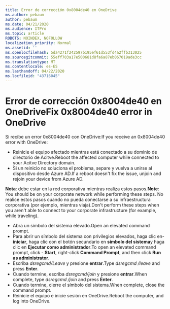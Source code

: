 ```yaml
---
title: Error de corrección 0x8004de40 en OneDrive
ms.author: pebaum
author: pebaum
ms.date: 04/21/2020
ms.audience: ITPro
ms.topic: article
ROBOTS: NOINDEX, NOFOLLOW
localization_priority: Normal
ms.assetid: ''
ms.openlocfilehash: 5da4271f242597b195ef61d553fd4a2ffb313025
ms.sourcegitcommit: 55eff703a17e500681d8fa6a87eb067019ade3cc
ms.translationtype: MT
ms.contentlocale: es-ES
ms.lasthandoff: 04/22/2020
ms.locfileid: "43716045"
---
```

# <a name="fix-0x8004de40-error-in-onedrive"></a><span data-ttu-id="8c31c-102">Error de corrección 0x8004de40 en OneDrive</span><span class="sxs-lookup"><span data-stu-id="8c31c-102">Fix 0x8004de40 error in OneDrive</span></span>

<span data-ttu-id="8c31c-103">Si recibe un error 0x8004de40 con OneDrive:</span><span class="sxs-lookup"><span data-stu-id="8c31c-103">If you receive an 0x8004de40 error with OneDrive:</span></span>

- <span data-ttu-id="8c31c-104">Reinicie el equipo afectado mientras está conectado a su dominio de directorio de Acitve.</span><span class="sxs-lookup"><span data-stu-id="8c31c-104">Reboot the affected computer while connected to your Acitve Directory domain.</span></span>
- <span data-ttu-id="8c31c-105">Si un reinicio no soluciona el problema, separe y vuelva a unirse al dispositivo desde Azure AD.</span><span class="sxs-lookup"><span data-stu-id="8c31c-105">If a reboot doesn't fix the issue, unjoin and rejoin your device from Azure AD.</span></span> 

<span data-ttu-id="8c31c-106">**Nota**: debe estar en la red corporativa mientras realiza estos pasos.</span><span class="sxs-lookup"><span data-stu-id="8c31c-106">**Note**: You should be on your corporate network while performing these steps.</span></span> <span data-ttu-id="8c31c-107">No realice estos pasos cuando no pueda conectarse a su infraestructura corporativa (por ejemplo, mientras viaja).</span><span class="sxs-lookup"><span data-stu-id="8c31c-107">Don't perform these steps when you aren't able to connect to your corporate infrastructure (for example, while traveling).</span></span> 

- <span data-ttu-id="8c31c-108">Abra un símbolo del sistema elevado.</span><span class="sxs-lookup"><span data-stu-id="8c31c-108">Open an elevated command prompt.</span></span> 
- <span data-ttu-id="8c31c-109">Para abrir un símbolo del sistema con privilegios elevados, haga clic en- **iniciar**, haga clic con el botón secundario en **símbolo del sistema**y haga clic en **Ejecutar como administrador**.</span><span class="sxs-lookup"><span data-stu-id="8c31c-109">To open an elevated command prompt, click - **Start**, right-click **Command Prompt**, and then click **Run as administrator**.</span></span>
- <span data-ttu-id="8c31c-110">Escriba *dsregcmd/Leave* y presione **entrar**.</span><span class="sxs-lookup"><span data-stu-id="8c31c-110">Type *dsregcmd /leave* and press **Enter**.</span></span>
- <span data-ttu-id="8c31c-111">Cuando termine, escriba *dsregcmd/join* y presione **entrar**.</span><span class="sxs-lookup"><span data-stu-id="8c31c-111">When complete, type *dsregcmd /join* and press **Enter**.</span></span>
- <span data-ttu-id="8c31c-112">Cuando termine, cierre el símbolo del sistema.</span><span class="sxs-lookup"><span data-stu-id="8c31c-112">When complete, close the command prompt.</span></span>
- <span data-ttu-id="8c31c-113">Reinicie el equipo e inicie sesión en OneDrive.</span><span class="sxs-lookup"><span data-stu-id="8c31c-113">Reboot the computer, and log into OneDrive.</span></span>
